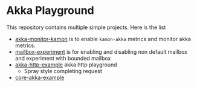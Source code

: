 # Akka Playground

This repository contains multiple simple projects. Here is the list
 
- [akka-monitor-kamon](./akka-monitor-kamon) is to enable `kamon-akka` metrics and monitor akka metrics. 
- [mailbox-experiment](./mailbox-experiment) is for enabling and disabling non default mailbox and experiment with bounded mailbox
- [akka-http-example](./akka-http-example) akka http playground
  - Spray style completing request
- [core-akka-example](./core-akka-example)